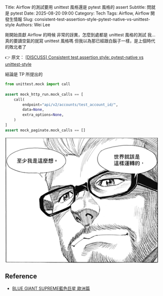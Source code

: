 Title: Airflow 的測試要用 unittest 風格還是 pytest 風格的 assert
Subtitle: 問就是 pytest
Date: 2025-08-20 09:00
Category: Tech
Tags: Airflow, Airflow 開發生情報
Slug: consistent-test-assertion-style-pytest-native-vs-unittest-style
Authors: Wei Lee

剛開始貢獻 Airflow 的時候
非常的訝異，怎麼到處都是 unittest 風格的測試
我...真的要讀空氣的就寫 unittest 風格嗎
但我以為那已經跟白鬍子一樣，是上個時代的敗北者了

<!--more-->

👉 原文： [[DISCUSS] Consistent test assertion style: pytest-native vs unittest-style](https://lists.apache.org/thread/41b04mg0rolv0sj98jhogsztstxnqfg5)

結論是 TP 所提出的

```python
from unittest.mock import call

assert mock_http_run.mock_calls == [
    call(
        endpoint="api/v2/accounts/test_account_id/",
        data=None,
        extra_options=None,
    )
]
assert mock_paginate.mock_calls == []
```

![blue-giant-chris-3](/images/meme/blue-giant-chris-3.jpg)

## Reference
* [BLUE GIANT SUPREME藍色巨星 歐洲篇](https://www.kobo.com/tw/zh/ebook/blue-giant-supreme-01)

